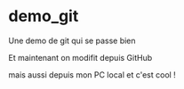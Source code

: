# demo_git
Une demo de git qui se passe bien

Et maintenant on modifit depuis GitHub

mais aussi depuis mon PC local et c'est cool !
